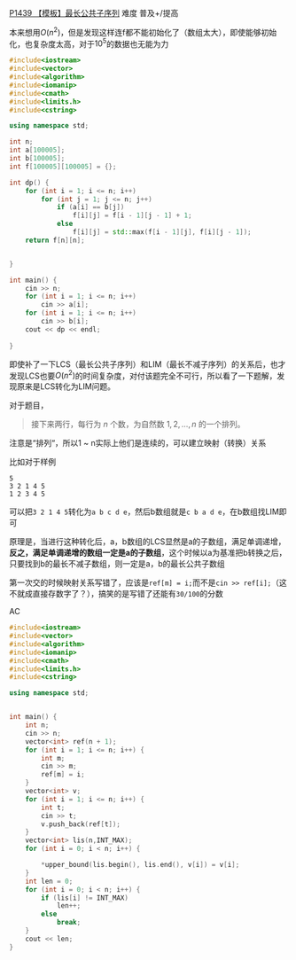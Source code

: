 [P1439 【模板】最长公共子序列](https://www.luogu.com.cn/problem/P1439)
难度
普及+/提高

本来想用$O(n^2)$，但是发现这样连f都不能初始化了（数组太大），即使能够初始化，也复杂度太高，对于$10^5$的数据也无能为力
```c++
#include<iostream>
#include<vector>
#include<algorithm>
#include<iomanip>
#include<cmath>
#include<limits.h>
#include<cstring>

using namespace std;

int n;
int a[100005];
int b[100005];
int f[100005][100005] = {};

int dp() {
	for (int i = 1; i <= n; i++)
		for (int j = 1; j <= n; j++)
			if (a[i] == b[j])
				f[i][j] = f[i - 1][j - 1] + 1;
			else
				f[i][j] = std::max(f[i - 1][j], f[i][j - 1]);
	return f[n][n];


}

int main() {
	cin >> n;
	for (int i = 1; i <= n; i++)
		cin >> a[i];
	for (int i = 1; i <= n; i++)
		cin >> b[i];
	cout << dp << endl;
	
}
```

即使补了一下LCS（最长公共子序列）和LIM（最长不减子序列）的关系后，也才发现LCS也要$O(n^2)$的时间复杂度，对付该题完全不可行，所以看了一下题解，发现原来是LCS转化为LIM问题。

对于题目，
> 接下来两行，每行为 $n$ 个数，为自然数 $1,2,…,n$ 的一个排列。

注意是“排列“，所以1 ~ n实际上他们是连续的，可以建立映射（转换）关系

比如对于样例
```
5 
3 2 1 4 5
1 2 3 4 5
```
可以把`3 2 1 4 5`转化为`a b c d e`，然后b数组就是`c b a d e`，在b数组找LIM即可

原理是，当进行这种转化后，a，b数组的LCS显然是a的子数组，满足单调递增，**反之，满足单调递增的数组一定是a的子数组**，这个时候以a为基准把b转换之后，只要找到b的最长不减子数组，则一定是a，b的最长公共子数组

第一次交的时候映射关系写错了，应该是`ref[m] = i;`而不是`cin >> ref[i];`（这不就成直接存数字了？），搞笑的是写错了还能有`30/100`的分数

AC
```c++
#include<iostream>
#include<vector>
#include<algorithm>
#include<iomanip>
#include<cmath>
#include<limits.h>
#include<cstring>

using namespace std;


int main() {
	int n;
	cin >> n;
	vector<int> ref(n + 1);
	for (int i = 1; i <= n; i++) {
		int m;
		cin >> m;
		ref[m] = i;
	}
	vector<int> v;
	for (int i = 1; i <= n; i++) {
		int t;
		cin >> t;
		v.push_back(ref[t]);
	}
	vector<int> lis(n,INT_MAX);
	for (int i = 0; i < n; i++) {

		*upper_bound(lis.begin(), lis.end(), v[i]) = v[i];
	}
	int len = 0;
	for (int i = 0; i < n; i++) {
		if (lis[i] != INT_MAX)
			len++;
		else
			break;
	}
	cout << len;
}
```